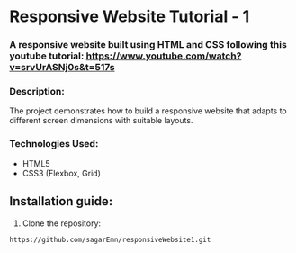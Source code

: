 # Responsive Website Tutorial - 1
### A responsive website built using HTML and CSS following this youtube tutorial: https://www.youtube.com/watch?v=srvUrASNj0s&t=517s

### Description: 
The project demonstrates how to build a responsive website that adapts to different screen dimensions with suitable layouts. 

### Technologies Used: 
- HTML5
- CSS3 (Flexbox, Grid)

## Installation guide:

1. Clone the repository: 
```bash
https://github.com/sagarEmn/responsiveWebsite1.git
```